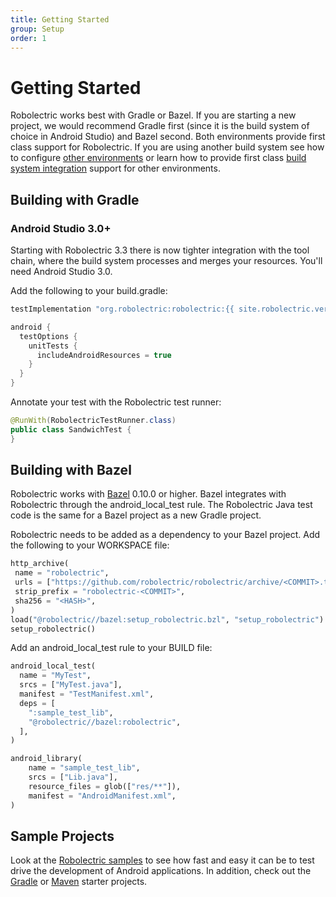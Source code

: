 ```yaml
---
title: Getting Started
group: Setup
order: 1
---
```


# Getting Started

Robolectric works best with Gradle or Bazel. If you are starting a new project, we would recommend Gradle first (since it is the build system of choice in Android Studio) and Bazel second. Both environments provide first class support for Robolectric. If you are using another build system see how to configure [other environments](http://robolectric.org/other-environments) or learn how to provide first class [build system integration](http://robolectric.org/build-system-integration) support for other environments.

## Building with Gradle

### Android Studio 3.0+

Starting with Robolectric 3.3 there is now tighter integration with the tool chain, where the build system processes and merges your resources. You'll need Android Studio 3.0.

Add the following to your build.gradle:

```groovy
testImplementation "org.robolectric:robolectric:{{ site.robolectric.version.current | escape }}"

android {
  testOptions {
    unitTests {
      includeAndroidResources = true
    }
  }
}
```

Annotate your test with the Robolectric test runner:

```java
@RunWith(RobolectricTestRunner.class)
public class SandwichTest {
}
```

## Building with Bazel
Robolectric works with [Bazel](https://bazel.build) 0.10.0 or higher. Bazel integrates with Robolectric through the android_local_test rule. The Robolectric Java test code is the same for a Bazel project as a new Gradle project.

Robolectric needs to be added as a dependency to your Bazel project. Add the following to your WORKSPACE file:
```python
http_archive(
 name = "robolectric",
 urls = ["https://github.com/robolectric/robolectric/archive/<COMMIT>.tar.gz"],
 strip_prefix = "robolectric-<COMMIT>",
 sha256 = "<HASH>",
)
load("@robolectric//bazel:setup_robolectric.bzl", "setup_robolectric")
setup_robolectric()
```

Add an android_local_test rule to your BUILD file:
```python
android_local_test(
  name = "MyTest",
  srcs = ["MyTest.java"],
  manifest = "TestManifest.xml",
  deps = [
    ":sample_test_lib",
    "@robolectric//bazel:robolectric",
  ],
)

android_library(
    name = "sample_test_lib",
    srcs = ["Lib.java"],
    resource_files = glob(["res/**"]),
    manifest = "AndroidManifest.xml",
)
```

## Sample Projects

Look at the [Robolectric samples](https://github.com/robolectric/robolectric-samples) to see how fast and easy it can be to test drive the development of Android applications. In addition, check out the [Gradle](https://github.com/robolectric/deckard-gradle) or [Maven](https://github.com/robolectric/deckard-maven) starter projects.